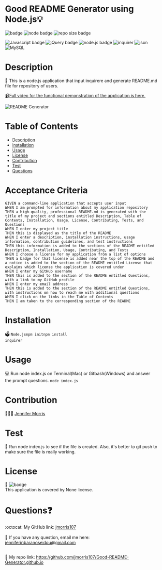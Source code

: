 
# Good README Generator using Node.js💡
  
  ![badge](https://img.shields.io/badge/license-None-brightgreen)
  ![node badge](https://img.shields.io/badge/node-v12.19.0-green.svg)
  ![repo size badge](https://img.shields.io/badge/reposize-3.35MB-blue.svg)


  ![Javascript badge](https://img.shields.io/badge/JavaScript-yellow.svg)
  ![jQuery badge](https://img.shields.io/badge/jQuery-blue.svg)
  ![node.js badge](https://img.shields.io/badge/node.js-green.svg)
  ![inquirer](https://img.shields.io/badge/inquirer-red.svg)
  ![json](https://img.shields.io/badge/json-orange.svg)
  ![MySQL](https://img.shields.io/badge/mysql-orange.svg)
  
  
  # Description
  📝  This is a node.js application that input inquirere and generate README.md file for repository of users. 
<p>
<a href="https://youtu.be/-Ppu15HnsMo" rel="nofollow"><g-emoji class="g-emoji" alias="video_camera" fallback-src="https://github.githubassets.com/images/icons/emoji/unicode/1f4f9.png">📹</g-emoji>Full video for the functional demonstration of the application is here.</a>

![README Generator](src/jennifer.readme.gif) 

  # Table of Contents
  - [Description](#description)
  - [Installation](#installation)
  - [Usage](#usage)
  - [License](#license)
  - [Contribution](#contribution)
  - [Test](#test)
  - [Questions](#questions)

 # Acceptance Criteria
``` 
GIVEN a command-line application that accepts user input
WHEN I am prompted for information about my application repository
THEN a high-quality, professional README.md is generated with the title of my project and sections entitled Description, Table of Contents, Installation, Usage, License, Contributing, Tests, and Questions
WHEN I enter my project title
THEN this is displayed as the title of the README
WHEN I enter a description, installation instructions, usage information, contribution guidelines, and test instructions
THEN this information is added to the sections of the README entitled Description, Installation, Usage, Contributing, and Tests
WHEN I choose a license for my application from a list of options
THEN a badge for that license is added near the top of the README and a notice is added to the section of the README entitled License that explains which license the application is covered under
WHEN I enter my GitHub username
THEN this is added to the section of the README entitled Questions, with a link to my GitHub profile
WHEN I enter my email address
THEN this is added to the section of the README entitled Questions, with instructions on how to reach me with additional questions
WHEN I click on the links in the Table of Contents
THEN I am taken to the corresponding section of the README
```

  # Installation
  🗳 <code>Node.js</code><code>npm init</code><code>npm install inquirer</code>
  # Usage
  💻 Run node index.js on Terminal(Mac) or Gitbash(Windows) and answer the prompt questions.
    <code>node index.js</code>
  
  # Contribution
  👩🏻‍💻 <a href="https://github.com/jmorris107">Jennifer Morris</a>
  
  # Test
  🧩 Run node index.js to see if the file is created. Also, it's better to git push to make sure the file is really working.

  # License
  🚀
  ![badge](https://img.shields.io/badge/license-None-brightgreen)
  <br />
  This application is covered by None license. 

  # Questions❓
  :octocat: My GitHub link: [jmorris107](https://github.com/)<br />
  <br />
   📩 If you have any question, email me here: jenniferinbaranoseidou@gmail.com<br /><br />

 📠 My repo link: https://github.com/jmorris107/Good-README-Generator.github.io</li>
 
